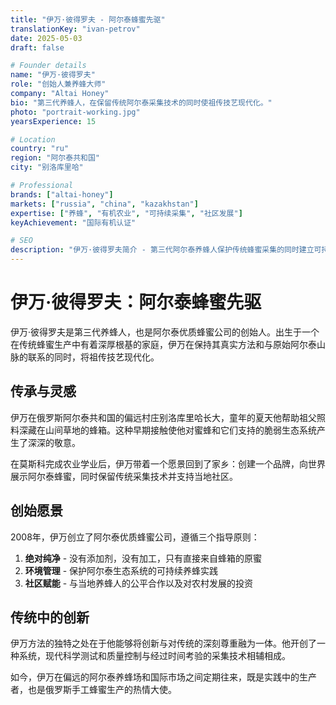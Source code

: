 ```yaml
---
title: "伊万·彼得罗夫 - 阿尔泰蜂蜜先驱"
translationKey: "ivan-petrov"
date: 2025-05-03
draft: false

# Founder details
name: "伊万·彼得罗夫"
role: "创始人兼养蜂大师"
company: "Altai Honey"
bio: "第三代养蜂人，在保留传统阿尔泰采集技术的同时使祖传技艺现代化。"
photo: "portrait-working.jpg"
yearsExperience: 15

# Location
country: "ru"
region: "阿尔泰共和国"
city: "别洛库里哈"

# Professional
brands: ["altai-honey"]
markets: ["russia", "china", "kazakhstan"]
expertise: ["养蜂", "有机农业", "可持续采集", "社区发展"]
keyAchievement: "国际有机认证"

# SEO
description: "伊万·彼得罗夫简介 - 第三代阿尔泰养蜂人保护传统蜂蜜采集的同时建立可持续社区模式。"
---
```


# 伊万·彼得罗夫：阿尔泰蜂蜜先驱

伊万·彼得罗夫是第三代养蜂人，也是阿尔泰优质蜂蜜公司的创始人。出生于一个在传统蜂蜜生产中有着深厚根基的家庭，伊万在保持其真实方法和与原始阿尔泰山脉的联系的同时，将祖传技艺现代化。

## 传承与灵感

伊万在俄罗斯阿尔泰共和国的偏远村庄别洛库里哈长大，童年的夏天他帮助祖父照料深藏在山间草地的蜂箱。这种早期接触使他对蜜蜂和它们支持的脆弱生态系统产生了深深的敬意。

在莫斯科完成农业学业后，伊万带着一个愿景回到了家乡：创建一个品牌，向世界展示阿尔泰蜂蜜，同时保留传统采集技术并支持当地社区。

## 创始愿景

2008年，伊万创立了阿尔泰优质蜂蜜公司，遵循三个指导原则：

1. **绝对纯净** - 没有添加剂，没有加工，只有直接来自蜂箱的原蜜
2. **环境管理** - 保护阿尔泰生态系统的可持续养蜂实践
3. **社区赋能** - 与当地养蜂人的公平合作以及对农村发展的投资

## 传统中的创新

伊万方法的独特之处在于他能够将创新与对传统的深刻尊重融为一体。他开创了一种系统，现代科学测试和质量控制与经过时间考验的采集技术相辅相成。

如今，伊万在偏远的阿尔泰养蜂场和国际市场之间定期往来，既是实践中的生产者，也是俄罗斯手工蜂蜜生产的热情大使。
